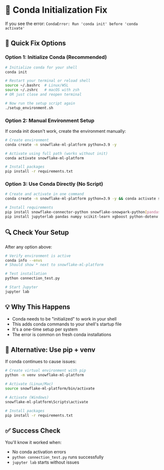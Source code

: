 # 🔧 Conda Initialization Fix

If you see the error: `CondaError: Run 'conda init' before 'conda activate'`

## 🚀 Quick Fix Options

### Option 1: Initialize Conda (Recommended)

```bash
# Initialize conda for your shell
conda init

# Restart your terminal or reload shell
source ~/.bashrc  # Linux/WSL
source ~/.zshrc   # macOS with zsh
# OR just close and reopen terminal

# Now run the setup script again
./setup_environment.sh
```

### Option 2: Manual Environment Setup

If conda init doesn't work, create the environment manually:

```bash
# Create environment
conda create -n snowflake-ml-platform python=3.9 -y

# Activate using full path (works without init)
conda activate snowflake-ml-platform

# Install packages
pip install -r requirements.txt
```

### Option 3: Use Conda Directly (No Script)

```bash
# Create and activate in one command
conda create -n snowflake-ml-platform python=3.9 -y && conda activate snowflake-ml-platform

# Install requirements
pip install snowflake-connector-python snowflake-snowpark-python[pandas] snowflake-ml-python
pip install jupyterlab pandas numpy scikit-learn xgboost python-dotenv
```

## 🔍 Check Your Setup

After any option above:

```bash
# Verify environment is active
conda info --envs
# Should show * next to snowflake-ml-platform

# Test installation
python connection_test.py

# Start Jupyter
jupyter lab
```

## 💡 Why This Happens

- Conda needs to be "initialized" to work in your shell
- This adds conda commands to your shell's startup file
- It's a one-time setup per system
- The error is common on fresh conda installations

## 🚨 Alternative: Use pip + venv

If conda continues to cause issues:

```bash
# Create virtual environment with pip
python -m venv snowflake-ml-platform

# Activate (Linux/Mac)
source snowflake-ml-platform/bin/activate

# Activate (Windows)
snowflake-ml-platform\Scripts\activate

# Install packages
pip install -r requirements.txt
```

## ✅ Success Check

You'll know it worked when:
- No conda activation errors
- `python connection_test.py` runs successfully
- `jupyter lab` starts without issues 